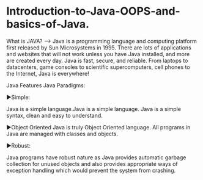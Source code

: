 # Introduction-to-Java-OOPS-and-basics-of-Java.

What is JAVA?
--> Java is a programming language and computing platform first released by Sun Microsystems in 1995. There are lots of applications and websites that will not work unless you have Java installed, and more are created every day. Java is fast, secure, and reliable. From laptops to datacenters, game consoles to scientific supercomputers, cell phones to the Internet, Java is everywhere!

Java Features Java Paradigms:

►Simple:

Java is a simple language.Java is a simple language.
Java is a simple syntax, clean and easy to understand.

►Object Oriented
Java is truly Object Oriented language.
All programs in Java are managed with classes and objects.

►Robust:

Java programs have robust nature as Java provides automatic garbage collection for unused objects and also provides appropriate ways of exception handling which would prevent the system from crashing.
